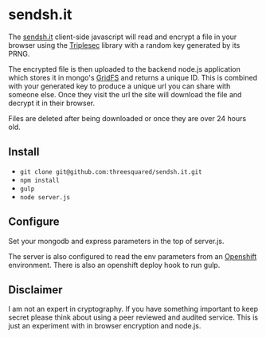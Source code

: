 # sendsh.it
The [sendsh.it](https://sendsh.it/) client-side javascript will read and encrypt a file in your browser using the [Triplesec](http://keybase.github.io/triplesec/) library with a random key generated by its PRNG.

The encrypted file is then uploaded to the backend node.js application which stores it in mongo's [GridFS](http://docs.mongodb.org/manual/core/gridfs/) and returns a unique ID. This is combined with your generated key to produce a unique url you can share with someone else. Once they visit the url the site will download the file and decrypt it in their browser.

Files are deleted after being downloaded or once they are over 24 hours old.

## Install
 * `git clone git@github.com:threesquared/sendsh.it.git`
 * `npm install`
 * `gulp`
 * `node server.js`

## Configure
Set your mongodb and express parameters in the top of server.js.

The server is also configured to read the env parameters from an [Openshift](https://www.openshift.com/) environment. There is also an openshift deploy hook to run gulp.

## Disclaimer
I am not an expert in cryptography. If you have something important to keep secret please think about using a peer reviewed and audited service. This is just an experiment with in browser encryption and node.js.